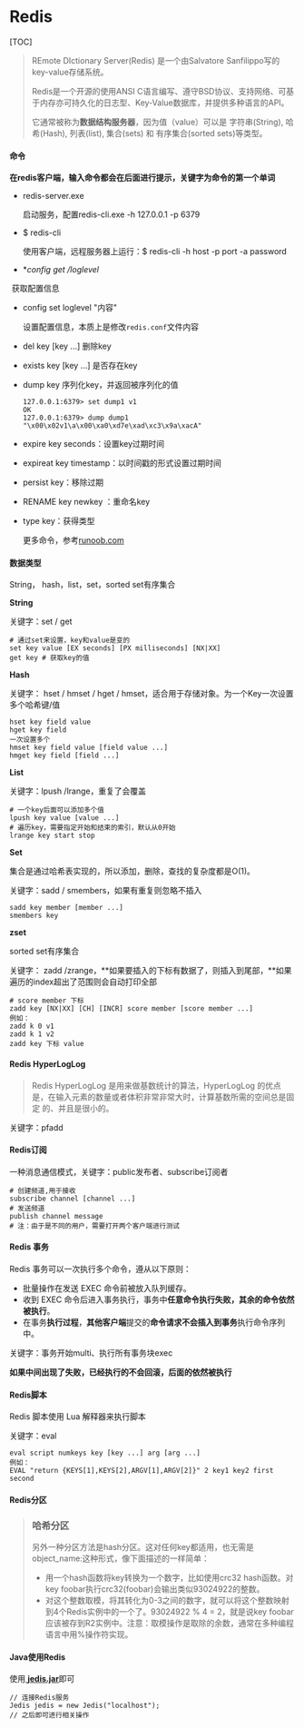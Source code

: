 # Redis

[TOC]

> REmote DIctionary Server(Redis) 是一个由Salvatore Sanfilippo写的key-value存储系统。
>
> Redis是一个开源的使用ANSI C语言编写、遵守BSD协议、支持网络、可基于内存亦可持久化的日志型、Key-Value数据库，并提供多种语言的API。
>
> 它通常被称为**数据结构服务器**，因为值（value）可以是 字符串(String), 哈希(Hash), 列表(list), 集合(sets) 和 有序集合(sorted sets)等类型。



#### 命令

**在redis客户端，输入命令都会在后面进行提示，关键字为命令的第一个单词**

- redis-server.exe

  启动服务，配置redis-cli.exe -h 127.0.0.1 -p 6379

- $ redis-cli

  使用客户端，远程服务器上运行：$ redis-cli -h host -p port -a password	

- **config get */loglevel**

​	获取配置信息

- config set loglevel "内容"

  设置配置信息，本质上是修改` redis.conf `文件内容

- del key [key ...] 删除key

- exists key [key ...] 是否存在key

- dump key 序列化key，并返回被序列化的值

  ```
  127.0.0.1:6379> set dump1 v1
  OK
  127.0.0.1:6379> dump dump1
  "\x00\x02v1\a\x00\xa0\xd7e\xad\xc3\x9a\xacA"
  ```

- expire key seconds：设置key过期时间

- expireat key timestamp：以时间戳的形式设置过期时间

- persist key：移除过期

- RENAME key newkey ：重命名key

- type key：获得类型

  更多命令，参考[runoob.com](http://www.runoob.com/redis/redis-commands.html)



#### 数据类型

String， hash，list，set，sorted set有序集合

**String**

关键字：set / get

```
# 通过set来设置，key和value是变的
set key value [EX seconds] [PX milliseconds] [NX|XX]
get key # 获取key的值
```

**Hash**

关键字： hset / hmset / hget / hmset，适合用于存储对象。为一个Key一次设置多个哈希键/值

```
hset key field value
hget key field
一次设置多个
hmset key field value [field value ...]
hmget key field [field ...]
```

**List**

关键字：lpush /lrange，重复了会覆盖

```
# 一个key后面可以添加多个值
lpush key value [value ...]
# 遍历key，需要指定开始和结束的索引，默认从0开始
lrange key start stop
```

**Set**

集合是通过哈希表实现的，所以添加，删除，查找的复杂度都是O(1)。

关键字：sadd / smembers，如果有重复则忽略不插入

```
sadd key member [member ...]
smembers key
```

**zset**

sorted set有序集合

关键字： zadd /zrange，**如果要插入的下标有数据了，则插入到尾部，**如果遍历的index超出了范围则会自动打印全部

```
# score member 下标	
zadd key [NX|XX] [CH] [INCR] score member [score member ...]
例如：
zadd k 0 v1
zadd k 1 v2
zadd key 下标 value

```

#### Redis HyperLogLog

> Redis HyperLogLog 是用来做基数统计的算法，HyperLogLog 的优点是，在输入元素的数量或者体积非常非常大时，计算基数所需的空间总是固定 的、并且是很小的。

关键字：pfadd



#### Redis订阅

一种消息通信模式，关键字：public发布者、subscribe订阅者

```
# 创建频道,用于接收
subscribe channel [channel ...]
# 发送频道
publish channel message
# 注：由于是不同的用户，需要打开两个客户端进行测试

```

#### Redis 事务

Redis 事务可以一次执行多个命令，遵从以下原则：

- 批量操作在发送 EXEC 命令前被放入队列缓存。
- 收到 EXEC 命令后进入事务执行，事务中**任意命令执行失败，其余的命令依然被执行**。
- 在事务**执行过程**，**其他客户端**提交的**命令请求不会插入到事务**执行命令序列中。

关键字：事务开始multi、执行所有事务块exec

**如果中间出现了失败，已经执行的不会回滚，后面的依然被执行**



#### Redis脚本

Redis 脚本使用 Lua 解释器来执行脚本

关键字：eval

```
eval script numkeys key [key ...] arg [arg ...]
例如：
EVAL "return {KEYS[1],KEYS[2],ARGV[1],ARGV[2]}" 2 key1 key2 first second
```

#### Redis分区

> ### 哈希分区
>
> 另外一种分区方法是hash分区。这对任何key都适用，也无需是object_name:这种形式，像下面描述的一样简单：
>
> - 用一个hash函数将key转换为一个数字，比如使用crc32 hash函数。对key foobar执行crc32(foobar)会输出类似93024922的整数。
> - 对这个整数取模，将其转化为0-3之间的数字，就可以将这个整数映射到4个Redis实例中的一个了。93024922 % 4 = 2，就是说key foobar应该被存到R2实例中。注意：取模操作是取除的余数，通常在多种编程语言中用%操作符实现。

#### Java使用Redis

使用[ **jedis.jar**](https://mvnrepository.com/artifact/redis.clients/jedis)即可

```
// 连接Redis服务
Jedis jedis = new Jedis("localhost");
// 之后即可进行相关操作
```

